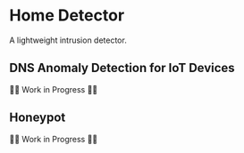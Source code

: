 # Home Detector

A lightweight intrusion detector.

## DNS Anomaly Detection for IoT Devices

👷👷 Work in Progress 👷👷

## Honeypot

👷👷 Work in Progress 👷👷
